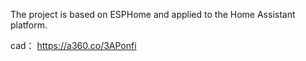 The project is based on ESPHome and applied to the Home Assistant platform.

cad：
https://a360.co/3APonfi